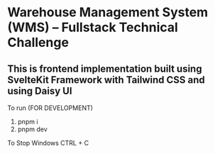# Warehouse Management System (WMS) – Fullstack Technical Challenge

This is frontend implementation built using **SvelteKit Framework** with **Tailwind CSS** and using **Daisy UI**
------------------------------------------------------------------------------------------
To run (FOR DEVELOPMENT)
1. pnpm i
2. pnpm dev

To Stop
Windows
CTRL + C